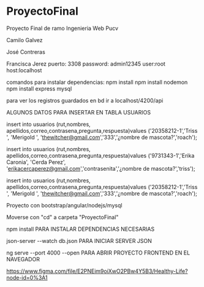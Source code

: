 # ProyectoFinal
 Proyecto Final de ramo Ingenieria Web Pucv
 
Camilo Galvez 

José Contreras

Francisca Jerez
puerto: 3308
password: admin12345
user:root
host:localhost


comandos para instalar dependencias:
npm install
npm install nodemon
npm install express mysql


para ver los registros guardados en bd ir a localhost/4200/api


ALGUNOS DATOS PARA INSERTAR EN TABLA USUARIOS

insert into usuarios (rut,nombres, apellidos,correo,contrasena,pregunta,respuesta)values ('20358212-1','Triss ', 'Merigold ', 'thewitcher@gmail.com','333','¿nombre de mascota?','roach');


insert into usuarios (rut,nombres, apellidos,correo,contrasena,pregunta,respuesta)values ('9731343-1','Erika Caronia', 'Cerda Perez', 'erikacercaperez@gmail.com','contrasenita','¿nombre de mascota?','triss');


insert into usuarios (rut,nombres, apellidos,correo,contrasena,pregunta,respuesta)values ('20358212-1','Triss ', 'Merigold ', 'thewitcher@gmail.com','333','¿nombre de mascota?','roach');


Proyecto con bootstrap/angular/nodejs/mysql

Moverse con "cd" a carpeta "ProyectoFinal"

npm install         PARA INSTALAR DEPENDENCIAS NECESARIAS

json-server --watch db.json         PARA INICIAR SERVER JSON

ng serve --port 4000 --open        PARA ABRIR PROYECTO FRONTEND EN EL NAVEGADOR





https://www.figma.com/file/E2PNEim9oiXwO2PBw4Y5B3/Healthy-Life?node-id=0%3A1
